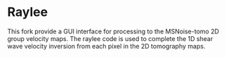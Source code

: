 # Raylee

This fork provide a GUI interface for processing to the MSNoise-tomo 2D group velocity maps. The raylee code is used to complete the 1D shear wave velocity inversion from each pixel in the 2D tomography maps.